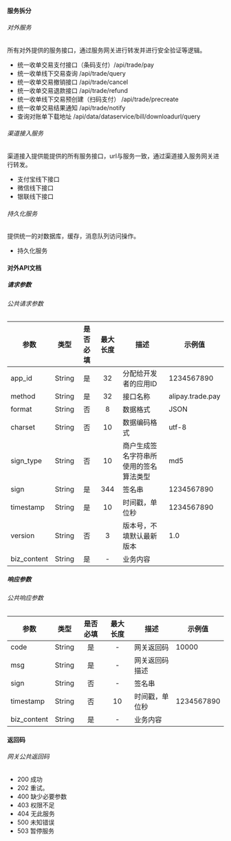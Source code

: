 
#### 服务拆分 

###### 对外服务
所有对外提供的服务接口，通过服务网关进行转发并进行安全验证等逻辑。

- 统一收单交易支付接口（条码支付）/api/trade/pay
- 统一收单线下交易查询 /api/trade/query
- 统一收单交易撤销接口 /api/trade/cancel
- 统一收单交易退款接口 /api/trade/refund
- 统一收单线下交易预创建（扫码支付） /api/trade/precreate
- 统一收单交易结果通知 /api/trade/notify
- 查询对账单下载地址 /api/data/dataservice/bill/downloadurl/query


###### 渠道接入服务
渠道接入提供能提供的所有服务接口，url与服务一致，通过渠道接入服务网关进行转发。

- 支付宝线下接口
- 微信线下接口
- 银联线下接口

###### 持久化服务
提供统一的对数据库，缓存，消息队列访问操作。

- 持久化服务




#### 对外API文档

##### 请求参数

###### 公共请求参数
参数|类型|是否必填|最大长度|描述|示例值|
---|---|:---:|:---:|---|---|
app_id|String|是|32|分配给开发者的应用ID|1234567890|
method|String|是|32|接口名称|alipay.trade.pay|
format|String|否|8|数据格式|JSON|
charset|String|否|10|数据编码格式|utf-8|
sign_type|String|否|10|商户生成签名字符串所使用的签名算法类型|md5|
sign|String|是|344|签名串|1234567890|
timestamp|String|是|10|时间戳，单位秒|1234567890|
version|String|否|3|版本号，不填默认最新版本|1.0|
biz_content|String|是|-|业务内容||

##### 响应参数

###### 公共响应参数 

参数|类型|是否必填|最大长度|描述|示例值|
---|---|:---:|:---:|---|---|
code|String|是|-|网关返回码|10000|
msg|String|是|-|网关返回码描述||
sign|String|否|-|签名串||
timestamp|String|否|10|时间戳，单位秒|1234567890|
biz_content|String|是|-|业务内容||



#### 返回码

###### 网关公共返回码

- 200 成功
- 202 重试。
- 400 缺少必要参数
- 403 权限不足
- 404 无此服务
- 500 未知错误
- 503 暂停服务

